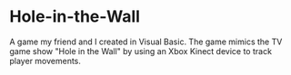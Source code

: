 # Hole-in-the-Wall
A game my friend and I created in Visual Basic.
The game mimics the TV game show "Hole in the Wall"
by using an Xbox Kinect device to track player movements.
